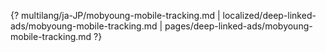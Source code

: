 {? multilang/ja-JP/mobyoung-mobile-tracking.md | localized/deep-linked-ads/mobyoung-mobile-tracking.md | pages/deep-linked-ads/mobyoung-mobile-tracking.md ?}
